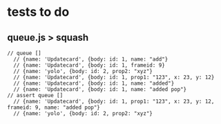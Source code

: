 # tests to do

## queue.js > squash

    // queue []
      // {name: 'Updatecard', {body: id: 1, name: "add"}
      // {name: 'Updatecard', {body: id: 1, frameid: 9}
      // {name: 'yolo', {body: id: 2, prop2: "xyz"}
      // {name: 'Updatecard', {body: id: 1, prop1: "123", x: 23, y: 12}
      // {name: 'Updatecard', {body: id: 1, name: "added"}
      // {name: 'Updatecard', {body: id: 1, name: "added pop"}
    // assert queue []
      // {name: 'Updatecard', {body: id: 1, prop1: "123", x: 23, y: 12, frameid: 9, name: "added pop"}
      // {name: 'yolo', {body: id: 2, prop2: "xyz"}
